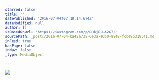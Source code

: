 ```yaml
---
starred: false
title: ''
datePublished: '2016-07-04T07:18:14.674Z'
dateModified: null
author: []
isBasedOnUrl: 'https://instagram.com/p/BHbj8LLA2G7/'
sourcePath: _posts/2016-07-04-ba42a738-6e3a-46b0-9948-fcbe863185f1.md
inFeed: true
hasPage: false
inNav: false
_type: MediaObject

---
```

![](https://the-grid-user-content.s3-us-west-2.amazonaws.com/7a2f4608-facb-47fc-8601-d2e2168cc8a1.jpg)